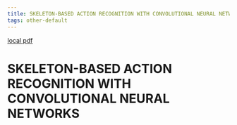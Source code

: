```yaml
---
title: SKELETON-BASED ACTION RECOGNITION WITH CONVOLUTIONAL NEURAL NETWORKS
tags: other-default
---
```


[local pdf](../../../pdfs/SKELETON-BASED%20ACTION%20RECOGNITION%20WITH%20CONVOLUTIONAL%20NEURAL%20NETWORKS.pdf)

# SKELETON-BASED ACTION RECOGNITION WITH CONVOLUTIONAL NEURAL NETWORKS
